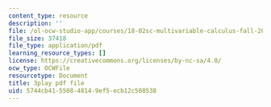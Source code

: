 ```yaml
---
content_type: resource
description: ''
file: /ol-ocw-studio-app/courses/18-02sc-multivariable-calculus-fall-2010/dK3NEf13nPc_transcript.pdf
file_size: 37418
file_type: application/pdf
learning_resource_types: []
license: https://creativecommons.org/licenses/by-nc-sa/4.0/
ocw_type: OCWFile
resourcetype: Document
title: 3play pdf file
uid: 5744cb41-5508-4814-9ef5-ecb12c508538
---
```

